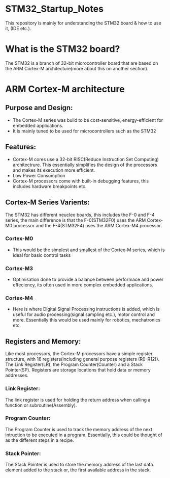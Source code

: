 # STM32_Startup_Notes
This repository is mainly for understanding the STM32 board & how to use it, (IDE etc.).

# What is the STM32 board?

The STM32 is a branch of 32-bit microcontroller board that are based on the ARM Cortex-M architecture(more about this on another section). 



# ARM Cortex-M architecture

## Purpose and Design:
* The Cortex-M series was build to be cost-sensitive, energy-efficient for embedded applications.
* It is mainly tuned to be used for microcontrollers such as the STM32

## Features:
* Cortex-M cores use a 32-bit RISC(Reduce Instruction Set Computing) architectrure. This essentially simplifies the design of the processors and makes its execution more efficient.
* Low Power Consumption
* Cortex-M processors come with built-in debugging features, this includes hardware breakpoints etc.

## Cortex-M Series Varients:
The STM32 has different neucleo boards, this includes the F-0 and F-4 series, the main difference is that the F-0(STM32F0) uses the ARM Cortex-M0 processor and the F-4(STM32F4) uses the ARM Cortex-M4 processor.

### Cortex-M0
* This would be the simplest and smallest of the Cortex-M series, which is ideal for basic control tasks
### Cortex-M3
* Optimisation done to provide a balance between performace and power effeciency, its often used in more complex embedded applications.
### Cortex-M4
* Here is where Digital Signal Processing instructions is added, which is useful for audio processing(signal sampling etc.), motor control and more. Essentially this would be used mainly for robotics, mechatronics etc.



## Registers and Memory:
Like most processors, the Cortex-M processors have a simple register structure, with 16 registers(including general purpose registers (R0-R12)). The Link Register(LR), the Program Counter(Counter) and a Stack Pointer(SP). Registers are storage locations that hold data or memory addresses.
### Link Register:
The link register is used for holding the return address when calling a function or subroutine(Assembly).
### Program Counter: 
The Program Counter is used to track the memory address of the next intruction to be executed in a program. Essentially, this could be thought of as the different steps in a recipe.
### Stack Pointer:
The Stack Pointer is used to store the memory address of the last data element added to the stack or, the first available address in the stack.
